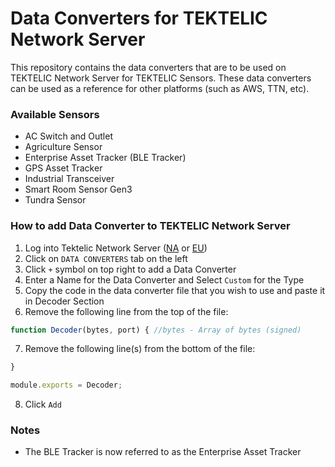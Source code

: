 # Data Converters for TEKTELIC Network Server
This repository contains the data converters that are to be used on TEKTELIC Network Server for TEKTELIC Sensors. These data converters can be used as a reference for other platforms (such as AWS, TTN, etc).

### Available Sensors 
- AC Switch and Outlet
- Agriculture Sensor
- Enterprise Asset Tracker (BLE Tracker)
- GPS Asset Tracker
- Industrial Transceiver
- Smart Room Sensor Gen3
- Tundra Sensor

### How to add Data Converter to TEKTELIC Network Server
1. Log into Tektelic Network Server ([NA](https://lorawan-ns-na.tektelic.com) or [EU](https://lorawan-ns-eu.tektelic.com))
2. Click on `DATA CONVERTERS` tab on the left
3. Click `+` symbol on top right to add a Data Converter
4. Enter a Name for the Data Converter and Select `Custom` for the Type
5. Copy the code in the data converter file that you wish to use and paste it in Decoder Section
6. Remove the following line from the top of the file:
```javascript
function Decoder(bytes, port) { //bytes - Array of bytes (signed)
```
7. Remove the following line(s) from the bottom of the file:
```javascript
}

module.exports = Decoder;
```
8. Click `Add`

### Notes
- The BLE Tracker is now referred to as the Enterprise Asset Tracker
